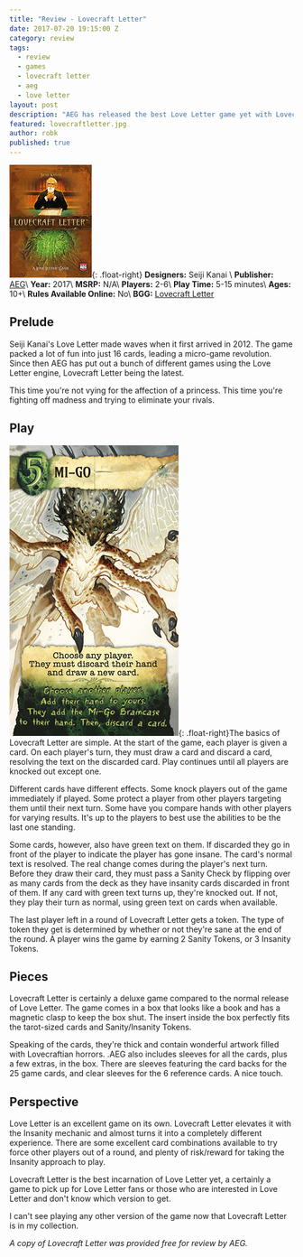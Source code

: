 ```yaml
---
title: "Review - Lovecraft Letter"
date: 2017-07-20 19:15:00 Z
category: review
tags:
  - review
  - games
  - lovecraft letter
  - aeg
  - love letter
layout: post
description: "AEG has released the best Love Letter game yet with Lovecraft Letter."
featured: lovecraftletter.jpg                                            
author: robk
published: true
---
```


![Lovecraft Letter](/images/lovecraftletter/cover.png){: .float-right}
**Designers:**  Seiji Kanai \\
**Publisher:** [AEG](https://www.alderac.com)\\
**Year:** 2017\\
**MSRP:** N/A\\
**Players:** 2-6\\
**Play Time:** 5-15 minutes\\
**Ages:** 10+\\
**Rules Available Online:** No\\
**BGG:** [Lovecraft Letter](https://boardgamegeek.com/boardgame/198740/lovecraft-letter)

<h2>Prelude</h2>

Seiji Kanai's Love Letter made waves when it first arrived in 2012. The game packed a lot of fun into just 16 cards, leading a micro-game revolution. Since then AEG has put out a bunch of different games using the Love Letter engine, Lovecraft Letter being the latest.

This time you're not vying for the affection of a princess. This time you're fighting off madness and trying to eliminate your rivals.

<h2>Play</h2>

![Mi-Go](/images/lovecraftletter/mi-go.png){: .float-right}The basics of Lovecraft Letter are simple. At the start of the game, each player is given a card. On each player's turn, they must draw a card and discard a card, resolving the text on the discarded card. Play continues until all players are knocked out except one.

Different cards have different effects. Some knock players out of the game immediately if played. Some protect a player from other players targeting them until their next turn. Some have you compare hands with other players for varying results. It's up to the players to best use the abilities to be the last one standing.

Some cards, however, also have green text on them. If discarded they go in front of the player to indicate the player has gone insane. The card's normal text is resolved. The real change comes during the player's next turn. Before they draw their card, they must pass a Sanity Check by flipping over as many cards from the deck as they have insanity cards discarded in front of them. If any card with green text turns up, they're knocked out. If not, they play their turn as normal, using green text on cards when available.

The last player left in a round of Lovecraft Letter gets a token. The type of token they get is determined by whether or not they're sane at the end of the round. A player wins the game by earning 2 Sanity Tokens, or 3 Insanity Tokens.

<h2>Pieces</h2>

Lovecraft Letter is certainly a deluxe game compared to the normal release of Love Letter. The game comes in a box that looks like a book and has a magnetic clasp to keep the box shut. The insert inside the box perfectly fits the tarot-sized cards and Sanity/Insanity Tokens.

Speaking of the cards, they're thick and contain wonderful artwork filled with Lovecraftian horrors. .AEG also includes sleeves for all the cards, plus a few extras, in the box. There are sleeves featuring the card backs for the 25 game cards, and clear sleeves for the 6 reference cards. A nice touch.

<h2>Perspective</h2>

Love Letter is an excellent game on its own. Lovecraft Letter elevates it with the Insanity mechanic and almost turns it into a completely different experience. There are some excellent card combinations available to try force other players out of a round, and plenty of risk/reward for taking the Insanity approach to play.

Lovecraft Letter is the best incarnation of Love Letter yet, a certainly a game to pick up for Love Letter fans or those who are interested in Love Letter and don't know which version to get.

I can't see playing any other version of the game now that Lovecraft Letter is in my collection.

*A copy of Lovecraft Letter was provided free for review by AEG.*
